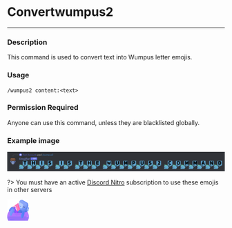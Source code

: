 # Convertwumpus2
---
### Description
This command is used to convert text into Wumpus letter emojis.
### Usage
```
/wumpus2 content:<text>
```
### Permission Required
Anyone can use this command, unless they are blacklisted globally.

### Example image
![convert example](../images/convertwumpus2.png)

?> You must have an active [Discord Nitro](https://discord.com/nitro) subscription to use these emojis in other servers

<img src="images/wumpusbeach.svg" width="50" height="50" />
